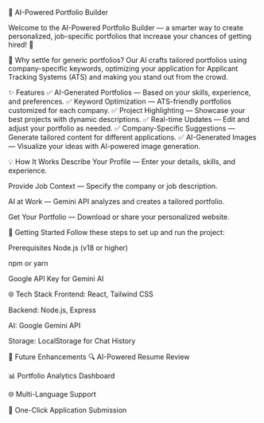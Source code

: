 🚀 AI-Powered Portfolio Builder


Welcome to the AI-Powered Portfolio Builder — a smarter way to create personalized, job-specific portfolios that increase your chances of getting hired! 🎯

🔎 Why settle for generic portfolios? Our AI crafts tailored portfolios using company-specific keywords, optimizing your application for Applicant Tracking Systems (ATS) and making you stand out from the crowd.

✨ Features
✅ AI-Generated Portfolios — Based on your skills, experience, and preferences.
✅ Keyword Optimization — ATS-friendly portfolios customized for each company.
✅ Project Highlighting — Showcase your best projects with dynamic descriptions.
✅ Real-time Updates — Edit and adjust your portfolio as needed.
✅ Company-Specific Suggestions — Generate tailored content for different applications.
✅ AI-Generated Images — Visualize your ideas with AI-powered image generation.

💡 How It Works
Describe Your Profile — Enter your details, skills, and experience.

Provide Job Context — Specify the company or job description.

AI at Work — Gemini API analyzes and creates a tailored portfolio.

Get Your Portfolio — Download or share your personalized website.

🏁 Getting Started
Follow these steps to set up and run the project:

Prerequisites
Node.js (v18 or higher)

npm or yarn

Google API Key for Gemini AI


🌐 Tech Stack
Frontend: React, Tailwind CSS

Backend: Node.js, Express

AI: Google Gemini API

Storage: LocalStorage for Chat History


🤖 Future Enhancements
🔍 AI-Powered Resume Review

📊 Portfolio Analytics Dashboard

🌐 Multi-Language Support

📧 One-Click Application Submission

